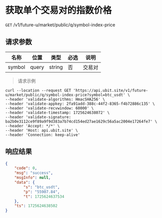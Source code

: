 # 获取单个交易对的指数价格

`GET` /v1/future-u/market/public/q/symbol-index-price

## 请求参数

| 名称   | 位置  | 类型   | 必选 | 说明   |
| ------ | ----- | ------ | ---- | ------ |
| symbol | query | string | 否   | 交易对 |

> 请求示例

```shell
curl --location --request GET 'https://api.ubit.site/v1/future-u/market/public/q/symbol-index-price?symbol=btc_usdt' \
--header 'validate-algorithms: HmacSHA256' \
--header 'validate-appkey: 2fa91add-388c-44f2-8365-f4b72886c135' \
--header 'validate-recvwindow: 60000' \
--header 'validate-timestamp: 1725624638072' \
--header 'validate-signature: ba2b0e3112ce9f89a9f9d383a7b74cd154ed27ae1629c56a5ac2004e17264fe7' \
--header 'Accept: */*' \
--header 'Host: api.ubit.site' \
--header 'Connection: keep-alive'
```

## 响应结果

```json
{
    "code": 0,
    "msg": "success",
    "msgInfo": null,
    "data": {
        "s": "btc_usdt",
        "p": "55907.84",
        "t": 1725624637534
    },
    "ts": 1725624638502
}
```

